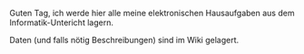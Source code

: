 Guten Tag, ich werde hier alle meine elektronischen Hausaufgaben aus dem Informatik-Untericht lagern.

Daten (und falls nötig Beschreibungen) sind im Wiki gelagert.
